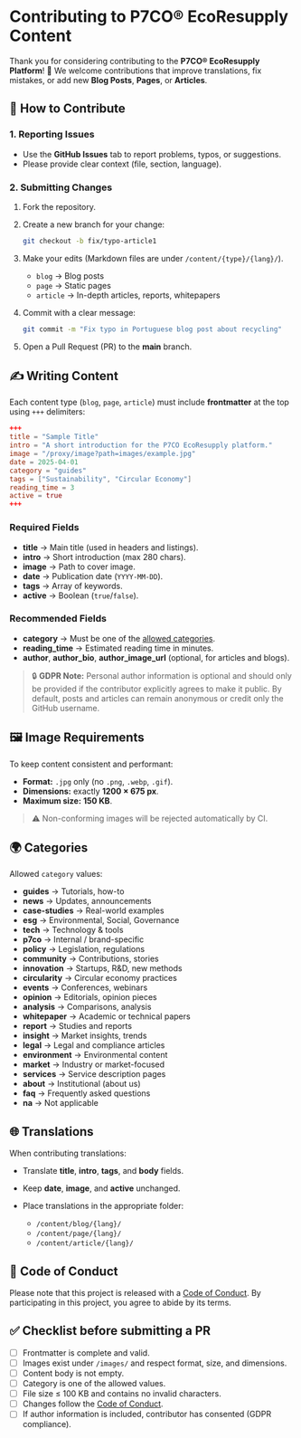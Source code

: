 # Contributing to P7CO® EcoResupply Content

Thank you for considering contributing to the **P7CO® EcoResupply Platform**! 🚀
We welcome contributions that improve translations, fix mistakes, or add new **Blog Posts**, **Pages**, or **Articles**.

## 📝 How to Contribute

### 1. Reporting Issues

* Use the **GitHub Issues** tab to report problems, typos, or suggestions.
* Please provide clear context (file, section, language).

### 2. Submitting Changes

1. Fork the repository.
2. Create a new branch for your change:

   ```bash
   git checkout -b fix/typo-article1
   ```
3. Make your edits (Markdown files are under `/content/{type}/{lang}/`).

   * `blog` → Blog posts
   * `page` → Static pages
   * `article` → In-depth articles, reports, whitepapers
4. Commit with a clear message:

   ```bash
   git commit -m "Fix typo in Portuguese blog post about recycling"
   ```
5. Open a Pull Request (PR) to the **main** branch.

## ✍️ Writing Content

Each content type (`blog`, `page`, `article`) must include **frontmatter** at the top using `+++` delimiters:

```toml
+++
title = "Sample Title"
intro = "A short introduction for the P7CO EcoResupply platform."
image = "/proxy/image?path=images/example.jpg"
date = 2025-04-01
category = "guides"
tags = ["Sustainability", "Circular Economy"]
reading_time = 3
active = true
+++
```

### Required Fields

* **title** → Main title (used in headers and listings).
* **intro** → Short introduction (max 280 chars).
* **image** → Path to cover image.
* **date** → Publication date (`YYYY-MM-DD`).
* **tags** → Array of keywords.
* **active** → Boolean (`true`/`false`).

### Recommended Fields

* **category** → Must be one of the [allowed categories](#-categories).
* **reading_time** → Estimated reading time in minutes.
* **author**, **author_bio**, **author_image_url** (optional, for articles and blogs).

> 🔒 **GDPR Note:** Personal author information is optional and should only be provided if the contributor explicitly agrees to make it public. By default, posts and articles can remain anonymous or credit only the GitHub username.

## 🖼️ Image Requirements

To keep content consistent and performant:

* **Format:** `.jpg` only (no `.png`, `.webp`, `.gif`).
* **Dimensions:** exactly **1200 × 675 px**.
* **Maximum size:** **150 KB**.

> ⚠️ Non-conforming images will be rejected automatically by CI.

## 🌍 Categories

Allowed `category` values:

* **guides** → Tutorials, how-to
* **news** → Updates, announcements
* **case-studies** → Real-world examples
* **esg** → Environmental, Social, Governance
* **tech** → Technology & tools
* **p7co** → Internal / brand-specific
* **policy** → Legislation, regulations
* **community** → Contributions, stories
* **innovation** → Startups, R&D, new methods
* **circularity** → Circular economy practices
* **events** → Conferences, webinars
* **opinion** → Editorials, opinion pieces
* **analysis** → Comparisons, analysis
* **whitepaper** → Academic or technical papers
* **report** → Studies and reports
* **insight** → Market insights, trends
* **legal** → Legal and compliance articles
* **environment** → Environmental content
* **market** → Industry or market-focused
* **services** → Service description pages
* **about** → Institutional (about us)
* **faq** → Frequently asked questions
* **na** → Not applicable

## 🌐 Translations

When contributing translations:

* Translate **title**, **intro**, **tags**, and **body** fields.
* Keep **date**, **image**, and **active** unchanged.
* Place translations in the appropriate folder:

  * `/content/blog/{lang}/`
  * `/content/page/{lang}/`
  * `/content/article/{lang}/`

## 📜 Code of Conduct

Please note that this project is released with a [Code of Conduct](CODE_OF_CONDUCT.md).
By participating in this project, you agree to abide by its terms.

## ✅ Checklist before submitting a PR

* [ ] Frontmatter is complete and valid.
* [ ] Images exist under `/images/` and respect format, size, and dimensions.
* [ ] Content body is not empty.
* [ ] Category is one of the allowed values.
* [ ] File size ≤ 100 KB and contains no invalid characters.
* [ ] Changes follow the [Code of Conduct](CODE_OF_CONDUCT.md).
* [ ] If author information is included, contributor has consented (GDPR compliance).
